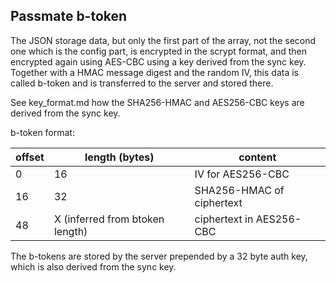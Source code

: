 Passmate b-token
----------------

The JSON storage data, but only the first part of the array, not the second one which is the config part, is encrypted in the scrypt format, and then encrypted again using AES-CBC using a key derived from the sync key. Together with a HMAC message digest and the random IV, this data is called b-token and is transferred to the server and stored there. 

See key_format.md how the SHA256-HMAC and AES256-CBC keys are derived from the sync key.

b-token format:

| offset | length (bytes) | content |
| ------ | -------------- | ------- |
| 0		 | 16             | IV for AES256-CBC |
| 16     | 32			  | SHA256-HMAC of ciphertext |
| 48     | X (inferred from btoken length) | ciphertext in AES256-CBC |

The b-tokens are stored by the server prepended by a 32 byte auth key, which is also derived from the sync key.